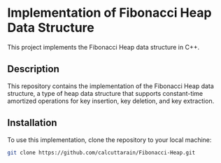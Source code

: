 # Implementation of Fibonacci Heap Data Structure

This project implements the Fibonacci Heap data structure in C++.

## Description

This repository contains the implementation of the Fibonacci Heap data structure, a type of heap data structure that supports constant-time amortized operations for key insertion, key deletion, and key extraction. 

## Installation

To use this implementation, clone the repository to your local machine:

```bash
git clone https://github.com/calcuttarain/Fibonacci-Heap.git

